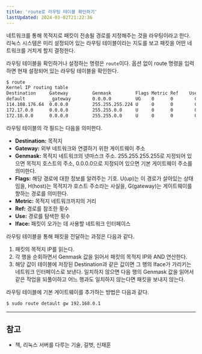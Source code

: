 ```yaml
---
title: 'route로 라우팅 테이블 확인하기'
lastUpdated: 2024-03-02T21:22:36
---
```


네트워크를 통해 목적지로 패킷이 전송될 경로를 지정해주는 것을 라우팅이라고 한다. 리눅스 시스템은 미리 설정되어 있는 라우팅 테이블이라는 지도를 보고 패킷을 어떤 네트워크를 거치게 할지 결정한다.

라우팅 테이블을 확인하거나 설정하는 명령은 `route`이다. 옵션 없이 route 명령을 입력하면 현재 설정되어 있는 라우팅 테이블을 확인한다.

```bash
$ route
Kernel IP routing table
Destination     Gateway         Genmask         Flags Metric Ref    Use Iface
default         _gateway        0.0.0.0         UG    0      0        0 eno1
114.108.176.64  0.0.0.0         255.255.255.224 U     0      0        0 eno1
172.17.0.0      0.0.0.0         255.255.0.0     U     0      0        0 docker0
172.18.0.0      0.0.0.0         255.255.0.0     U     0      0        0 docker_gwbridge
```

라우팅 테이블의 각 필드는 다음을 의미한다.

- **Destination:** 목적지
- **Gateway:** 외부 네트워크와 연결하기 위한 게이트웨이 주소
- **Genmask:** 목적지 네트워크의 넷마스크 주소. 255.255.255.255로 지정되어 있으면 목적지 호스트의 주소, 0.0.0.0으로 지정되어 있으면 기본 게이트웨이 주소를 의미한다. 
- **Flags:** 해당 경로에 대한 정보를 알려주는 기호. U(up)는 이 경로가 살아있는 상태임을, H(host)는 목적지가 호스트 주소라는 사실을, G(gateway)는 게이트웨이를 향하는 경로를 의미한다.
- **Metric:** 목적지 네트워크까지의 거리
- **Ref:** 경로를 참조한 횟수
- **Use:** 경로를 탐색한 횟수
- **Iface:** 패킷이 오가는 데 사용할 네트워크 인터페이스

라우팅 테이블을 통해 패킷을 전달하는 과정은 다음과 같다.

1. 패킷의 목적지 IP를 읽는다. 
1. 각 행을 순회하면서 Genmask 값을 읽어서 패킷의 목적지 IP와 AND 연산한다. 
2. 해당 값이 테이블에 저장된 Destination과 같은 값이면 그 행의 Iface가 가리키는 네트워크 인터페이스로 보낸다. 일치하지 않으면 다음 행의 Genmask 값을 읽어서 같은 작업을 되풀이하고 어느 행과도 일치하지 않는다면 패킷을 보내지 않는다. 

라우팅 테이블에 기본 게이트웨이를 추가하는 방법은 다음과 같다.

```bash
$ sudo route detault gw 192.168.0.1
```



---
참고
- 
- 책, 리눅스 서버를 다루는 기술, 길벗, 신재훈